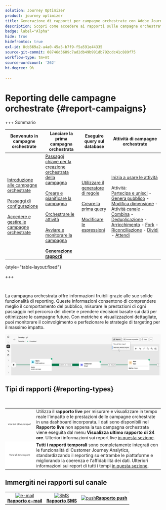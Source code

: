 ```yaml
---
solution: Journey Optimizer
product: journey optimizer
title: Generazione di rapporti per campagne orchestrate con Adobe Journey Optimizer
description: Scopri come accedere ai rapporti sulle campagne orchestrate con Adobe Journey Optimizer
badge: label="Alpha"
hide: true
hidefromtoc: true
exl-id: 8cb569a2-a4a0-45a5-b7f9-f5a591e44335
source-git-commit: 08746d3689c7ad2db49b991db792cdc41c889f75
workflow-type: tm+mt
source-wordcount: '262'
ht-degree: 9%

---
```


# Reporting delle campagne orchestrate {#report-campaigns}

+++ Sommario

| Benvenuto in campagne orchestrate | Lanciare la prima campagna orchestrata | Eseguire query sul database | Attività di campagne orchestrate |
|---|---|---|---|
| [Introduzione alle campagne orchestrate](gs-orchestrated-campaigns.md)<br/><br/>[Passaggi di configurazione](configuration-steps.md)<br/><br/>[Accedere e gestire le campagne orchestrate](access-manage-orchestrated-campaigns.md) | [Passaggi chiave per la creazione orchestrata della campagna](gs-campaign-creation.md)<br/><br/>[Creare e pianificare la campagna](create-orchestrated-campaign.md)<br/><br/>[Orchestrare le attività](orchestrate-activities.md)<br/><br/>[Avviare e monitorare la campagna](start-monitor-campaigns.md)<br/><br/><b>[Generazione rapporti](reporting-campaigns.md)</b> | [Utilizzare il generatore di regole](orchestrated-rule-builder.md)<br/><br/>[Creare la prima query](build-query.md)<br/><br/>[Modificare le espressioni](edit-expressions.md) | [Inizia a usare le attività](activities/about-activities.md)<br/><br/>Attività:<br/>[Partecipa e unisci](activities/and-join.md) - [Genera pubblico](activities/build-audience.md) - [Modifica dimensione](activities/change-dimension.md) - [Attività canale](activities/channels.md) - [Combina](activities/combine.md) - [Deduplicazione](activities/deduplication.md) - [Arricchimento](activities/enrichment.md) - [Fork](activities/fork.md) - [Riconciliazione](activities/reconciliation.md) - [Dividi](activities/split.md) - [Attendi](activities/wait.md) |

{style="table-layout:fixed"}

+++

<br/>

La campagna orchestrata offre informazioni fruibili grazie alle sue solide funzionalità di reporting. Queste informazioni consentono di comprendere meglio il comportamento del pubblico, misurare le prestazioni di ogni passaggio nel percorso del cliente e prendere decisioni basate sui dati per ottimizzare le campagne future. Con metriche e visualizzazioni dettagliate, puoi monitorare il coinvolgimento e perfezionare le strategie di targeting per il massimo impatto.

![](assets/report-orchestrated.png)

## Tipi di rapporti {#reporting-types}

<table style="table-layout:auto; width: 100%; border-collapse: collapse;">
  <tbody>
    <tr>
      <td><a href="../reports/live-report.md"><img alt="Rapporto live" src="assets/last-24hours.png"></a></td>
      <td>
        Utilizza il <b>rapporto live</b> per misurare e visualizzare in tempo reale l'impatto e le prestazioni delle campagne orchestrate in una dashboard incorporata. I dati sono disponibili nel <b>Rapporto live</b> non appena la tua campagna orchestrata viene eseguita dal menu <b>Visualizza ultimo rapporto di 24 ore</b>. Ulteriori informazioni sui report live <a href="../reports/live-report.md">in questa sezione</a>.
      </td>
        </br>
    </tr>
    <tr style="background-color: #FFFFFF;">
      <td><a href="../reports/report-gs-cja.md"><img alt="Rapporto tutte le ore" src="assets/all-time-report.png"></a></td>
      <td>
        <b>Tutti i rapporti temporali</b> sono completamente integrati con le funzionalità di Customer Journey Analytics, standardizzando il reporting su entrambe le piattaforme e migliorando la coerenza e l'affidabilità dei dati. Ulteriori informazioni sui report di tutti i tempi <a href="../reports/report-gs-cja.md">in questa sezione</a>.
      </td>
    </tr>
  </tbody>
</table>

## Immergiti nei rapporti sul canale

<table style="table-layout:fixed"><tr style="border: 0; text-align: center;" >
<td><a href="../reports/campaign-global-report-cja-email.md"><img alt="e-mail" src="../../channels/assets/do-not-localize/email.png"></a><br/><a href="../reports/campaign-global-report-cja-email.md"><strong>Rapporto e-mail</strong></a></td>
<td><a href="../reports/campaign-global-report-cja-sms.md"><img alt="SMS" src="../../channels/assets/do-not-localize/sms.png"></a><br/><a href="../reports/campaign-global-report-cja-sms.md"><strong>Rapporto SMS</strong></a></td>
<td><a href="../reports/campaign-global-report-cja-push.md"><img alt="push" src="../../channels/assets/do-not-localize/push.png"></a><a href="../reports/campaign-global-report-cja-push.md"><strong>Rapporto push</strong></a></td>
</tr></table>

